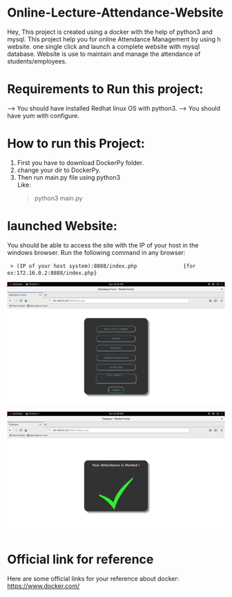 # Online-Lecture-Attendance-Website
Hey, This project is created using a docker with the help of python3 and mysql. This project help you for online Attendance Management by using h website. one single click and launch a complete website with mysql database. Website is use to maintain and manage the attendance of students/employees.

# Requirements to Run this project:
--> You should have installed Redhat linux OS with python3.
--> You should have yum with configure.

# How to run this Project:
1. First you have to download DockerPy folder.
2. change your dir to DockerPy.
3. Then run main.py file using python3     
    Like:
     > python3 main.py

# launched Website:
You should be able to access the site with the IP of your host in the windows browser.
Run the following command in any browser:

     > (IP of your host system):8888/index.php               {for ex:172.16.0.2:8888/index.php}

![](Front-End.PNG)

![](Marked-Attend.PNG)


# Official link for reference                                                                          
  Here are some official links for your reference about docker:
  https://www.docker.com/
